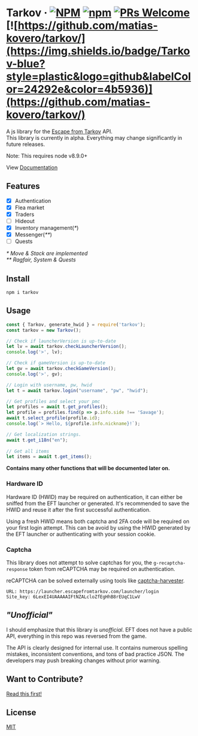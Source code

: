 # Tarkov &middot; [![NPM](https://img.shields.io/npm/l/tarkov?color=blue&style=plastic)](https://github.com/matias-kovero/tarkov/blob/master/LICENSE) [![npm](https://img.shields.io/npm/v/tarkov?color=blue&style=plastic)](https://www.npmjs.com/package/tarkov) [![PRs Welcome](https://img.shields.io/badge/PRs-welcome-brightgreen?style=plastic)](https://github.com/matias-kovero/tarkov/pulls) [![https://github.com/matias-kovero/tarkov/](https://img.shields.io/badge/Tarkov-blue?style=plastic&logo=github&labelColor=24292e&color=4b5936)](https://github.com/matias-kovero/tarkov/)

A js library for the [Escape from Tarkov](https://escapefromtarkov.com) API.  
This library is currently in alpha. Everything may change significantly in future releases.  

Note: This requires node v8.9.0+

View [Documentation](https://matias-kovero.github.io/tarkov/)
## Features
- [x] Authentication
- [x] Flea market
- [x] Traders
- [ ] Hideout
- [x] Inventory management(_*_)  
- [x] Messenger(_**_)
- [ ] Quests

_* Move & Stack are implemented_  
_** Ragfair, System & Quests_
## Install
```
npm i tarkov
```
## Usage
```javascript
const { Tarkov, generate_hwid } = require('tarkov');
const tarkov = new Tarkov();

// Check if launcherVersion is up-to-date
let lv = await tarkov.checkLauncherVersion();
console.log('>', lv);

// Check if gameVersion is up-to-date
let gv = await tarkov.checkGameVersion();
console.log('>', gv);

// Login with username, pw, hwid
let t = await tarkov.login("username", "pw", "hwid");

// Get profiles and select your pmc 
let profiles = await t.get_profiles();
let profile = profiles.find(p => p.info.side !== 'Savage');
await t.select_profile(profile.id);
console.log(`> Hello, ${profile.info.nickname}!`);

// Get localization strings.
await t.get_i18n("en");
 
// Get all items
let items = await t.get_items();
```
**Contains many other functions that will be documented later on.**
  
### Hardware ID
Hardware ID (HWID) may be required on authentication, it can either be sniffed from the EFT launcher or generated. It's recommended to save the HWID and reuse it after the first successful authentication.  
  
Using a fresh HWID means both captcha and 2FA code will be required on your first login attempt. This can be avoid by using the HWID generated by the EFT launcher or authenticating with your session cookie.
### Captcha
This library does not attempt to solve captchas for you, the `g-recaptcha-response` token from reCAPTCHA may be required on authentication.

reCAPTCHA can be solved externally using tools like [captcha-harvester](https://github.com/dzt/captcha-harvester).
```
URL: https://launcher.escapefromtarkov.com/launcher/login
Site_key: 6LexEI4UAAAAAIFtNZALcloZfEgHhB8rEUqC1LwV
```
## _"Unofficial"_
I should emphasize that this library is _unofficial_. EFT does not have a public API, everything in this repo was reversed from the game.

The API is clearly designed for internal use. It contains numerous spelling mistakes, inconsistent conventions, and tons of bad practice JSON. The developers may push breaking changes without prior warning.
## Want to Contribute?  
[Read this first!](CONTRIBUTING.md)
## License
[MIT](LICENSE)
